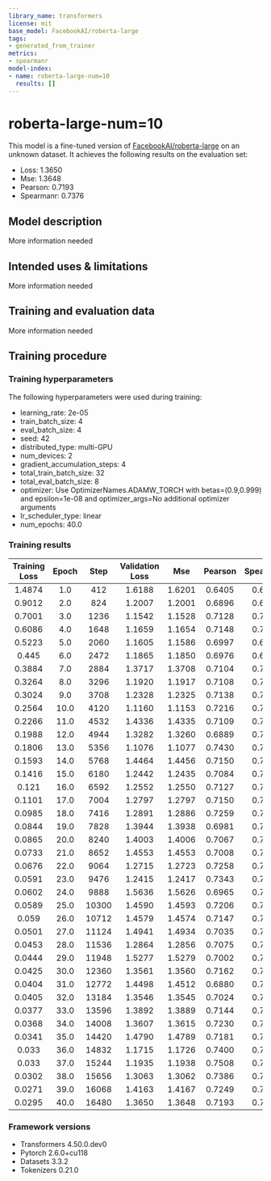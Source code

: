 ```yaml
---
library_name: transformers
license: mit
base_model: FacebookAI/roberta-large
tags:
- generated_from_trainer
metrics:
- spearmanr
model-index:
- name: roberta-large-num=10
  results: []
---
```


<!-- This model card has been generated automatically according to the information the Trainer had access to. You
should probably proofread and complete it, then remove this comment. -->

# roberta-large-num=10

This model is a fine-tuned version of [FacebookAI/roberta-large](https://huggingface.co/FacebookAI/roberta-large) on an unknown dataset.
It achieves the following results on the evaluation set:
- Loss: 1.3650
- Mse: 1.3648
- Pearson: 0.7193
- Spearmanr: 0.7376

## Model description

More information needed

## Intended uses & limitations

More information needed

## Training and evaluation data

More information needed

## Training procedure

### Training hyperparameters

The following hyperparameters were used during training:
- learning_rate: 2e-05
- train_batch_size: 4
- eval_batch_size: 4
- seed: 42
- distributed_type: multi-GPU
- num_devices: 2
- gradient_accumulation_steps: 4
- total_train_batch_size: 32
- total_eval_batch_size: 8
- optimizer: Use OptimizerNames.ADAMW_TORCH with betas=(0.9,0.999) and epsilon=1e-08 and optimizer_args=No additional optimizer arguments
- lr_scheduler_type: linear
- num_epochs: 40.0

### Training results

| Training Loss | Epoch | Step  | Validation Loss | Mse    | Pearson | Spearmanr |
|:-------------:|:-----:|:-----:|:---------------:|:------:|:-------:|:---------:|
| 1.4874        | 1.0   | 412   | 1.6188          | 1.6201 | 0.6405  | 0.6486    |
| 0.9012        | 2.0   | 824   | 1.2007          | 1.2001 | 0.6896  | 0.6958    |
| 0.7001        | 3.0   | 1236  | 1.1542          | 1.1528 | 0.7128  | 0.7214    |
| 0.6086        | 4.0   | 1648  | 1.1659          | 1.1654 | 0.7148  | 0.7238    |
| 0.5223        | 5.0   | 2060  | 1.1605          | 1.1586 | 0.6997  | 0.6950    |
| 0.445         | 6.0   | 2472  | 1.1865          | 1.1850 | 0.6976  | 0.6942    |
| 0.3884        | 7.0   | 2884  | 1.3717          | 1.3708 | 0.7104  | 0.7108    |
| 0.3264        | 8.0   | 3296  | 1.1920          | 1.1917 | 0.7108  | 0.7260    |
| 0.3024        | 9.0   | 3708  | 1.2328          | 1.2325 | 0.7138  | 0.7214    |
| 0.2564        | 10.0  | 4120  | 1.1160          | 1.1153 | 0.7216  | 0.7299    |
| 0.2266        | 11.0  | 4532  | 1.4336          | 1.4335 | 0.7109  | 0.7257    |
| 0.1988        | 12.0  | 4944  | 1.3282          | 1.3260 | 0.6889  | 0.7016    |
| 0.1806        | 13.0  | 5356  | 1.1076          | 1.1077 | 0.7430  | 0.7492    |
| 0.1593        | 14.0  | 5768  | 1.4464          | 1.4456 | 0.7150  | 0.7324    |
| 0.1416        | 15.0  | 6180  | 1.2442          | 1.2435 | 0.7084  | 0.7207    |
| 0.121         | 16.0  | 6592  | 1.2552          | 1.2550 | 0.7127  | 0.7300    |
| 0.1101        | 17.0  | 7004  | 1.2797          | 1.2797 | 0.7150  | 0.7257    |
| 0.0985        | 18.0  | 7416  | 1.2891          | 1.2886 | 0.7259  | 0.7463    |
| 0.0844        | 19.0  | 7828  | 1.3944          | 1.3938 | 0.6981  | 0.7172    |
| 0.0865        | 20.0  | 8240  | 1.4003          | 1.4006 | 0.7067  | 0.7230    |
| 0.0733        | 21.0  | 8652  | 1.4553          | 1.4553 | 0.7008  | 0.7167    |
| 0.0676        | 22.0  | 9064  | 1.2715          | 1.2723 | 0.7258  | 0.7432    |
| 0.0591        | 23.0  | 9476  | 1.2415          | 1.2417 | 0.7343  | 0.7506    |
| 0.0602        | 24.0  | 9888  | 1.5636          | 1.5626 | 0.6965  | 0.7163    |
| 0.0589        | 25.0  | 10300 | 1.4590          | 1.4593 | 0.7206  | 0.7386    |
| 0.059         | 26.0  | 10712 | 1.4579          | 1.4574 | 0.7147  | 0.7305    |
| 0.0501        | 27.0  | 11124 | 1.4941          | 1.4934 | 0.7035  | 0.7185    |
| 0.0453        | 28.0  | 11536 | 1.2864          | 1.2856 | 0.7075  | 0.7249    |
| 0.0444        | 29.0  | 11948 | 1.5277          | 1.5279 | 0.7002  | 0.7205    |
| 0.0425        | 30.0  | 12360 | 1.3561          | 1.3560 | 0.7162  | 0.7326    |
| 0.0404        | 31.0  | 12772 | 1.4498          | 1.4512 | 0.6880  | 0.7089    |
| 0.0405        | 32.0  | 13184 | 1.3546          | 1.3545 | 0.7024  | 0.7244    |
| 0.0377        | 33.0  | 13596 | 1.3892          | 1.3889 | 0.7144  | 0.7365    |
| 0.0368        | 34.0  | 14008 | 1.3607          | 1.3615 | 0.7230  | 0.7412    |
| 0.0341        | 35.0  | 14420 | 1.4790          | 1.4789 | 0.7181  | 0.7349    |
| 0.033         | 36.0  | 14832 | 1.1715          | 1.1726 | 0.7400  | 0.7599    |
| 0.033         | 37.0  | 15244 | 1.1935          | 1.1938 | 0.7508  | 0.7711    |
| 0.0302        | 38.0  | 15656 | 1.3063          | 1.3062 | 0.7386  | 0.7569    |
| 0.0271        | 39.0  | 16068 | 1.4163          | 1.4167 | 0.7249  | 0.7428    |
| 0.0295        | 40.0  | 16480 | 1.3650          | 1.3648 | 0.7193  | 0.7376    |


### Framework versions

- Transformers 4.50.0.dev0
- Pytorch 2.6.0+cu118
- Datasets 3.3.2
- Tokenizers 0.21.0
